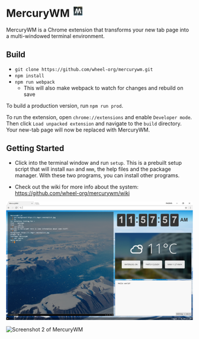 # MercuryWM <img src="build/icon128.png" alt="MercuryWM icon" width="32" height="32" />
MercuryWM is a Chrome extension that transforms your new tab page into a multi-windowed terminal environment.

## Build
- `git clone https://github.com/wheel-org/mercurywm.git`
- `npm install`
- `npm run webpack`
  - This will also make webpack to watch for changes and rebuild on save

To build a production version, run `npm run prod`.

To run the extension, open `chrome://extensions` and enable `Developer mode`. Then click `Load unpacked extension` and navigate to the `build` directory. Your new-tab page will now be replaced with MercuryWM.

## Getting Started
- Click into the terminal window and run `setup`. This is a prebuilt setup script that will install `man` and `mmm`, the help files and the package manager. With these two programs, you can install other programs. 

- Check out the wiki for more info about the system: https://github.com/wheel-org/mercurywm/wiki 

![Screenshot of MercuryWM](screenshot.png)

![Screenshot 2 of MercuryWM](screenshot2.png)

